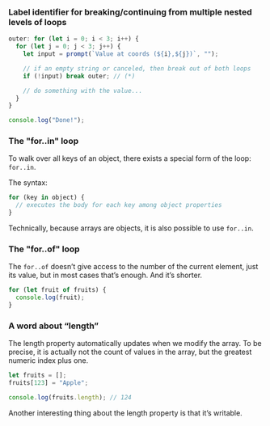 ### Label identifier for breaking/continuing from multiple nested levels of loops

```js
outer: for (let i = 0; i < 3; i++) {
  for (let j = 0; j < 3; j++) {
    let input = prompt(`Value at coords (${i},${j})`, "");

    // if an empty string or canceled, then break out of both loops
    if (!input) break outer; // (*)

    // do something with the value...
  }
}

console.log("Done!");
```

### The "for..in" loop

To walk over all keys of an object, there exists a special form of the loop: `for..in`.

The syntax:

```js
for (key in object) {
  // executes the body for each key among object properties
}
```

Technically, because arrays are objects, it is also possible to use `for..in`.

### The "for..of" loop

The `for..of` doesn’t give access to the number of the current element, just its value, but in most cases that’s enough. And it’s shorter.

```js
for (let fruit of fruits) {
  console.log(fruit);
}
```

### A word about “length”

The length property automatically updates when we modify the array. To be precise, it is actually not the count of values in the array, but the greatest numeric index plus one.

```js
let fruits = [];
fruits[123] = "Apple";

console.log(fruits.length); // 124
```

Another interesting thing about the length property is that it’s writable.

